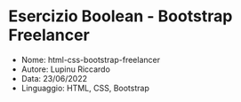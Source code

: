 # Esercizio Boolean - Bootstrap Freelancer

* Nome: html-css-bootstrap-freelancer
* Autore: Lupinu Riccardo
* Data: 23/06/2022
* Linguaggio: HTML, CSS, Bootstrap